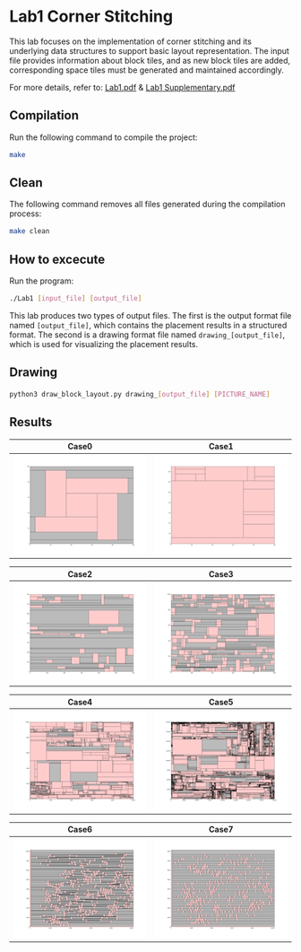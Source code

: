 # Lab1 Corner Stitching
This lab focuses on the implementation of corner stitching and its underlying data structures to support basic layout representation. The input file provides information about block tiles, and as new block tiles are added, corresponding space tiles must be generated and maintained accordingly. 
  
For more details, refer to: [Lab1.pdf](Lab1.pdf) & [Lab1 Supplementary.pdf](https://github.com/TzuHsiang417/Physical-Design-Automation/blob/main/Corner%20Stitching/Lab1%20Supplementary.pdf)


## Compilation
Run the following command to compile the project:
```sh
make
```

## Clean
The following command removes all files generated during the compilation process:
```sh
make clean
```

## How to excecute
Run the program: 
```sh
./Lab1 [input_file] [output_file]
```
This lab produces two types of output files. The first is the output format file named `[output_file]`, which contains the placement results in a structured format. The second is a drawing format file named `drawing_[output_file]`, which is used for visualizing the placement results.

## Drawing
```sh
python3 draw_block_layout.py drawing_[output_file] [PICTURE_NAME]
```

## Results
| Case0                      | Case1                      |
|:--------------------------:|:--------------------------:|
| ![case0](picture/case0.png)| ![case1](picture/case1.png)|

| Case2                      | Case3                      |
|:--------------------------:|:--------------------------:|
| ![case2](picture/case2.png)| ![case3](picture/case3.png)|

| Case4                      | Case5                      |
|:--------------------------:|:--------------------------:|
| ![case4](picture/case4.png)| ![case5](picture/case5.png)|

| Case6                      | Case7                      |
|:--------------------------:|:--------------------------:|
| ![case6](picture/case6.png)| ![case7](picture/case7.png)|

